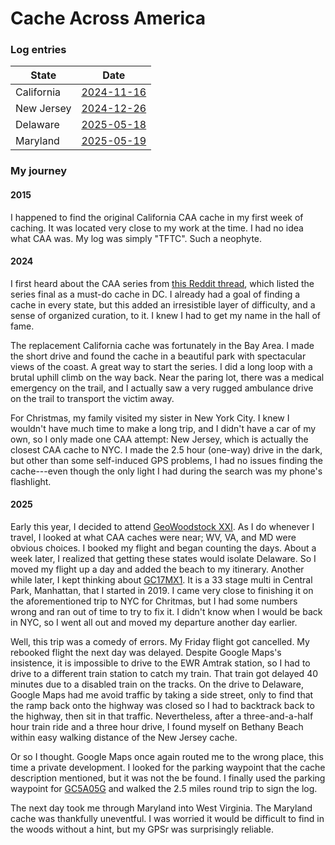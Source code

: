 # Cache Across America

### Log entries

| State      | Date                                                        |
| ---------- | ----------------------------------------------------------- |
| California | [2024-11-16](https://www.geocaching.com/live/log/GL1DCH4YZ) |
| New Jersey | [2024-12-26](https://www.geocaching.com/live/log/GL1DGP3MN) |
| Delaware   | [2025-05-18](https://www.geocaching.com/live/log/GL1ECDM6V) |
| Maryland   | [2025-05-19](https://www.geocaching.com/live/log/GL1ECHQMW) |

### My journey

#### 2015

I happened to find the original California CAA cache in my first week of
caching. It was located very close to my work at the time. I had no idea what
CAA was. My log was simply "TFTC". Such a neophyte.

#### 2024

I first heard about the CAA series from
[this Reddit thread](https://www.reddit.com/r/geocaching/comments/1g3tla6/mustcache_in_washington_dc_area/),
which listed the series final as a must-do cache in DC. I already had a goal of
finding a cache in every state, but this added an irresistible layer of
difficulty, and a sense of organized curation, to it. I knew I had to get my
name in the hall of fame.

The replacement California cache was fortunately in the Bay Area. I made the
short drive and found the cache in a beautiful park with spectacular views of
the coast. A great way to start the series. I did a long loop with a brutal
uphill climb on the way back. Near the paring lot, there was a medical
emergency on the trail, and I actually saw a very rugged ambulance drive on
the trail to transport the victim away.

For Christmas, my family visited my sister in New York City. I knew I wouldn't
have much time to make a long trip, and I didn't have a car of my own, so I
only made one CAA attempt: New Jersey, which is actually the closest CAA cache
to NYC. I made the 2.5 hour (one-way) drive in the dark, but other than some
self-induced GPS problems, I had no issues finding the cache---even though the
only light I had during the search was my phone's flashlight.

#### 2025

Early this year, I decided to attend
[GeoWoodstock XXI](http://geowoodstockxxi.com). As I do whenever I travel, I
looked at what CAA caches were near; WV, VA, and MD were obvious choices. I
booked my flight and began counting the days. About a week later, I realized
that getting these states would isolate Delaware. So I moved my flight up a day
and added the beach to my itinerary. Another while later, I kept thinking about
[GC17MX1](http://coord.info/GC17MX1). It is a 33 stage multi in Central Park,
Manhattan, that I started in 2019. I came very close to finishing it on the
aforementioned trip to NYC for Chritmas, but I had some numbers wrong and ran
out of time to try to fix it. I didn't know when I would be back in NYC, so I
went all out and moved my departure another day earlier.

Well, this trip was a comedy of errors. My Friday flight got cancelled. My
rebooked flight the next day was delayed. Despite Google Maps's insistence, it
is impossible to drive to the EWR Amtrak station, so I had to drive to a
different train station to catch my train. That train got delayed 40 minutes due
to a disabled train on the tracks. On the drive to Delaware, Google Maps had me
avoid traffic by taking a side street, only to find that the ramp back onto the
highway was closed so I had to backtrack back to the highway, then sit in that
traffic. Nevertheless, after a three-and-a-half hour train ride and a three hour
drive, I found myself on Bethany Beach within easy walking distance of the New
Jersey cache.

Or so I thought. Google Maps once again routed me to the wrong place, this time
a private development. I looked for the parking waypoint that the cache
description mentioned, but it was not the be found. I finally used the parking
waypoint for [GC5A05G](http://coord.info/GC5A05G) and walked the 2.5 miles round
trip to sign the log.

The next day took me through Maryland into West Virginia. The Maryland cache was
thankfully uneventful. I was worried it would be difficult to find in the woods
without a hint, but my GPSr was surprisingly reliable.
